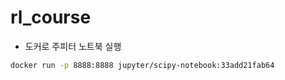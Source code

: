 # rl_course

- 도커로 주피터 노트북 실행

```bash
docker run -p 8888:8888 jupyter/scipy-notebook:33add21fab64
```
